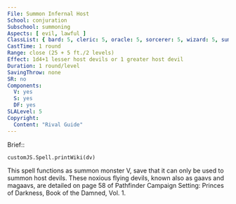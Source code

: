 ```yaml
---
File: Summon Infernal Host
School: conjuration
Subschool: summoning
Aspects: [ evil, lawful ]
ClassList: { bard: 5, cleric: 5, oracle: 5, sorcerer: 5, wizard: 5, summoner: 5, unchained summoner: 5, witch: 5 }
CastTime: 1 round
Range: close (25 + 5 ft./2 levels)
Effect: 1d4+1 lesser host devils or 1 greater host devil
Duration: 1 round/level
SavingThrow: none
SR: no
Components:
  V: yes
  S: yes
  DF: yes
SLALevel: 5
Copyright:
  Content: "Rival Guide"
---
```

Brief:: 

```dataviewjs
customJS.Spell.printWiki(dv)
```

This spell functions as summon monster V, save that it can only be used to summon host devils. These noxious flying devils, known also as gaavs and magaavs, are detailed on page 58 of Pathfinder Campaign Setting: Princes of Darkness, Book of the Damned, Vol. 1.
